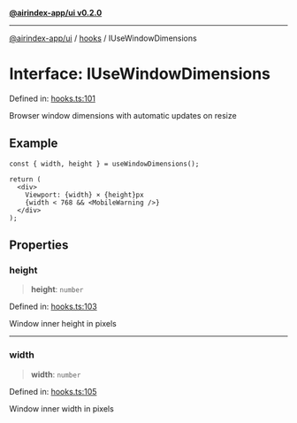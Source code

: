 [**@airindex-app/ui v0.2.0**](../../README.md)

***

[@airindex-app/ui](../../README.md) / [hooks](../README.md) / IUseWindowDimensions

# Interface: IUseWindowDimensions

Defined in: [hooks.ts:101](https://github.com/airindex-app/ui/blob/d4937753d6b61e212bc6c6c85f1f66df7da59eda/src/types/hooks.ts#L101)

Browser window dimensions with automatic updates on resize

## Example

```tsx
const { width, height } = useWindowDimensions();

return (
  <div>
    Viewport: {width} × {height}px
    {width < 768 && <MobileWarning />}
  </div>
);
```

## Properties

### height

> **height**: `number`

Defined in: [hooks.ts:103](https://github.com/airindex-app/ui/blob/d4937753d6b61e212bc6c6c85f1f66df7da59eda/src/types/hooks.ts#L103)

Window inner height in pixels

***

### width

> **width**: `number`

Defined in: [hooks.ts:105](https://github.com/airindex-app/ui/blob/d4937753d6b61e212bc6c6c85f1f66df7da59eda/src/types/hooks.ts#L105)

Window inner width in pixels
